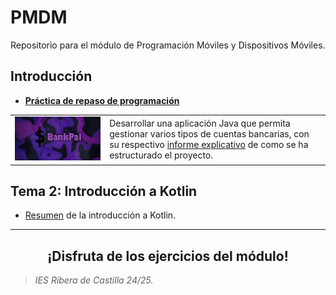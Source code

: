 # PMDM
Repositorio para el módulo de Programación Móviles y Dispositivos Móviles.

## Introducción
 - <a href="https://github.com/estelaV9/PMDM/blob/master/introduccion/enunciado.md">**Práctica de repaso de programación**</a>
<table>
  <tr>
    <td width="30%">
     <a href="https://github.com/estelaV9/PMDM/tree/master/introduccion" target="_blank">
        <img src="https://github.com/estelaV9/estelaV9/blob/main/Image/bankPal.png" width="300" alt="$BankPal Application">
      </a>
    </td>
    <td width="70%">
        Desarrollar una aplicación Java que permita gestionar varios tipos de cuentas bancarias, con su respectivo <a href="https://github.com/estelaV9/PMDM/blob/master/introduccion/EstelaDeVega_InformeExplicativoEjercicio.pdf">informe explicativo</a> de como se ha estructurado el proyecto.
    </td>        
 </tr>
</table>

## Tema 2: Introducción a Kotlin
- <a href="https://github.com/estelaV9/PMDM/blob/master/Tema2_Kotlin/IntroduccionKotlin.md">Resumen</a> de la introducción a Kotlin.

---
<div align="center">
  <h2>¡Disfruta de los ejercicios del módulo!</h2>
</div>

>_IES Ribera de Castilla 24/25._
